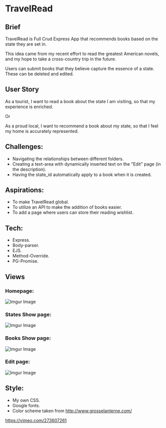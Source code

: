 # TravelRead

## Brief
TravelRead is Full Crud Express App that recommends books based on the state they are set in. 

This idea came from my recent effort to read the greatest American novels, and my hope to take a cross-country trip in the future. 

Users can submit books that they believe capture the essence of a state. These can be deleted and edited. 

## User Story
As a tourist, I want to read a book about the state I am visiting, so that my experience is enriched.

Or 

As a proud local, I want to recommend a book about my state, so that I feel my home is accurately represented. 

## Challenges:
- Navigating the relationships between different folders.
- Creating a text-area with dynamically inserted text on the "Edit" page (in the description).
- Having the state_id automatically apply to a book when it is created. 

## Aspirations: 
- To make TravelRead global.
- To utilize an API to make the addition of books easier. 
- To add a page where users can store their reading wishlist. 

## Tech: 
- Express.
- Body-parser. 
- EJS. 
- Method-Override.
- PG-Promise.

## Views
### Homepage: 
![Imgur Image](https://i.imgur.com/Dtzsqtf.png)

### States Show page: 
![Imgur Image](https://imgur.com/3b2lsHe.jpg)

### Books Show page: 
![Imgur Image](https://imgur.com/wwgI76P.jpg)

### Edit page: 
![Imgur Image](https://i.imgur.com/qx5QZT4.png)

## Style:
- My own CSS. 
- Google fonts. 
- Color scheme taken from http://www.grosselanterne.com/ 

https://vimeo.com/273607261
